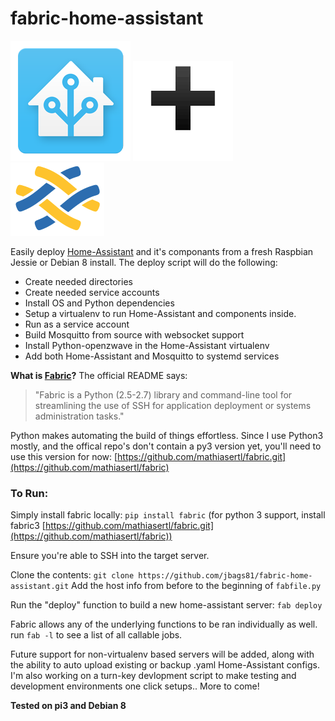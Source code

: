 # fabric-home-assistant


 ![image](images/hass_icon.png) ![image](images/plus.png) ![image](images/fabric_icon.png) 
 
 Easily deploy [Home-Assistant](http://home-assistant.io) and it's componants from a fresh Raspbian Jessie or Debian 8 install.  The deploy script will do the following:
*  Create needed directories
*  Create needed service accounts
*  Install OS and Python dependencies
*  Setup a virtualenv to run Home-Assistant and components inside.
*  Run as a service account
*  Build Mosquitto from source with websocket support
*  Install Python-openzwave in the Home-Assistant virtualenv
*  Add both Home-Assistant and Mosquitto to systemd services



**What is [Fabric](http://www.fabfile.org)?**
 The official README says:
>  "Fabric is a Python (2.5-2.7) library and command-line tool for streamlining the use of SSH for application deployment or systems administration tasks."
 
 Python makes automating the build of things effortless. 
 Since I use Python3 mostly, and the offical repo's don't contain a py3 version yet, you'll need to use this version for now: [https://github.com/mathiasertl/fabric.git](https://github.com/mathiasertl/fabric)
 
###  To Run:
 
 Simply install fabric locally:
 ```pip install fabric``` (for python 3 support, install fabric3 [https://github.com/mathiasertl/fabric.git](https://github.com/mathiasertl/fabric))
 
 Ensure you're able to SSH into the target server. 
 
 Clone the contents: ``` git clone https://github.com/jbags81/fabric-home-assistant.git ```
 Add the host info from before to the beginning of ```fabfile.py```
 
 Run the "deploy" function to build a new home-assistant server: ``` fab deploy ```
 
 Fabric allows any of the underlying functions to be ran individually as well. run ``` fab -l ``` to see a list of all callable jobs. 
 
 Future support for non-virtualenv based servers will be added, along with the ability to auto upload existing or backup .yaml Home-Assistant configs. I'm also working on a turn-key devlopment script to make testing and development environments one click setups.. More to come!
 
 
 
 
**Tested on pi3 and Debian 8**

